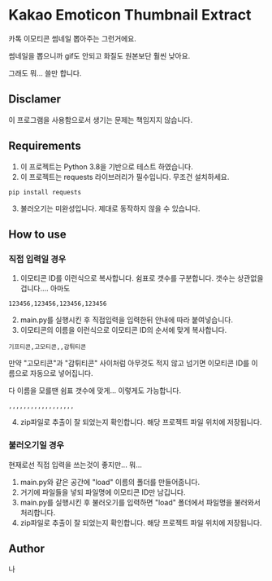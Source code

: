 # Kakao Emoticon Thumbnail Extract
카톡 이모티콘 썸네일 뽑아주는 그런거에요.

썸네일을 뽑으니까 gif도 안되고 화질도 원본보단 훨씬 낮아요.

그래도 뭐... 쓸만 합니다.

## Disclamer
이 프로그램을 사용함으로서 생기는 문제는 책임지지 않습니다.

## Requirements
1. 이 프로젝트는 Python 3.8을 기반으로 테스트 하였습니다.
2. 이 프로젝트는 requests 라이브러리가 필수입니다. 무조건 설치하세요.
```
pip install requests
```
3. 불러오기는 미완성입니다. 제대로 동작하지 않을 수 있습니다.

## How to use
### 직접 입력일 경우 
1. 이모티콘 ID를 이런식으로 복사합니다. 쉼표로 갯수를 구분합니다. 갯수는 상관없을겁니다.... 아마도
```
123456,123456,123456,123456
```
2. main.py를 실행시킨 후 직접입력을 입력한뒤 안내에 따라 붙여넣습니다.
3. 이모티콘의 이름을 이런식으로 이모티콘 ID의 순서에 맞게 복사합니다.
```
기프티콘,고모티콘,,감튀티콘
```
만약 "고모티콘"과 "감튀티콘" 사이처럼 아무것도 적지 않고 넘기면 이모티콘 ID를 이름으로 자동으로 넣어집니다.

다 이름을 모를땐 쉼표 갯수에 맞게... 이렇게도 가능합니다.
```
,,,,,,,,,,,,,,,,,,
```
4. zip파일로 추출이 잘 되었는지 확인합니다. 해당 프로젝트 파일 위치에 저장됩니다.

### 불러오기일 경우 

현재로선 직접 입력을 쓰는것이 좋지만... 뭐...
1. main.py와 같은 공간에 "load" 이름의 폴더를 만들어줍니다.
2. 거기에 파일들을 넣되 파일명에 이모티콘 ID만 남깁니다.
3. main.py를 실행시킨 후 불러오기를 입력하면 "load" 폴더에서 파일명을 불러와서 처리합니다.
4. zip파일로 추출이 잘 되었는지 확인합니다. 해당 프로젝트 파일 위치에 저장됩니다.

## Author
나

